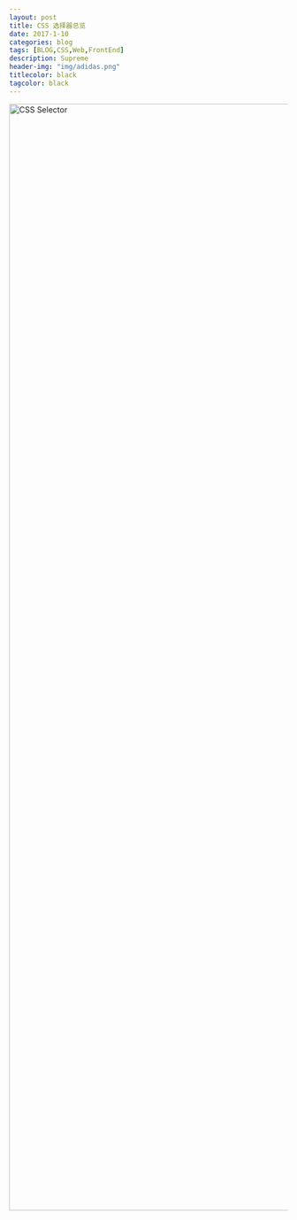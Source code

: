 ```yaml
---
layout: post
title: CSS 选择器总览
date: 2017-1-10
categories: blog
tags: [BLOG,CSS,Web,FrontEnd]
description: Supreme
header-img: "img/adidas.png"
titlecolor: black
tagcolor: black
---
```

<img height="2000px" src="../../../../../img/svg/CSS选择器.svg" alt="CSS Selector">